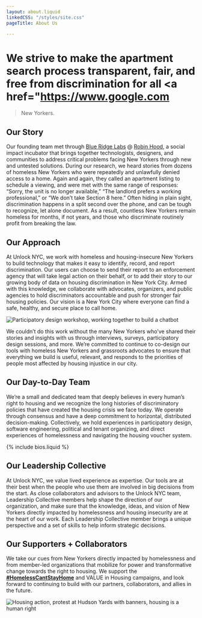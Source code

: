 ```yaml
---
layout: about.liquid
linkedCSS: "/styles/site.css"
pageTitle: About Us

---
```

# We strive to make the apartment search process transparent, fair, and free from discrimination for all <a href="https://www.google.com  
>New Yorkers.</a>

## Our Story

Our founding team met through [Blue Ridge Labs](https://labs.robinhood.org/ "Blue Ridge Labs") @ [Robin Hood](https://www.robinhood.org/ "Robin Hood"), a social impact incubator that brings together technologists, designers, and communities to address critical problems facing New Yorkers through new and untested solutions. During our research, we heard stories from dozens of homeless New Yorkers who were repeatedly and unlawfully denied access to a home. Again and again, they called an apartment listing to schedule a viewing, and were met with the same range of responses: “Sorry, the unit is no longer available,” “The landlord prefers a working professional,” or “We don’t take Section 8 here.” Often hiding in plain sight, discrimination happens in a split second over the phone, and can be tough to recognize, let alone document. As a result, countless New Yorkers remain homeless for months, if not years, and those who discriminate routinely profit from breaking the law.

## Our Approach

At Unlock NYC, we work with homeless and housing-insecure New Yorkers to build technology that makes it easy to identify, record, and report discrimination. Our users can choose to send their report to an enforcement agency that will take legal action on their behalf, or to add their story to our growing body of data on housing discrimination in New York City. Armed with this knowledge, we collaborate with advocates, organizers, and public agencies to hold discriminators accountable and push for stronger fair housing policies. Our vision is a New York City where everyone can find a safe, healthy, and secure place to call home.

![Participatory design workshop, working together to build a chatbot](https://raw.githubusercontent.com/mab253/unlock-nyc-web/main/uploads/buildbot-1.jpg "Build-A-Bot")

We couldn’t do this work without the many New Yorkers who’ve shared their stories and insights with us through interviews, surveys, participatory design sessions, and more. We’re committed to continue to co-design our tools with homeless New Yorkers and grassroots advocates to ensure that everything we build is useful, relevant, and responds to the priorities of people most affected by housing injustice in our city.

## Our Day-to-Day Team

We’re a small and dedicated team that deeply believes in every human’s right to housing and we recognize the long histories of discriminatory policies that have created the housing crisis we face today. We operate through consensus and have a deep commitment to horizontal, distributed decision-making. Collectively, we hold experiences in participatory design, software engineering, political and tenant organizing, and direct experiences of homelessness and navigating the housing voucher system.

{% include bios.liquid %}

## Our Leadership Collective

At Unlock NYC, we value lived experience as expertise. Our tools are at their best when the people who use them are involved in big decisions from the start. As close collaborators and advisors to the Unlock NYC team, Leadership Collective members help shape the direction of our organization, and make sure that the knowledge, ideas, and vision of New Yorkers directly impacted by homelessness and housing insecurity are at the heart of our work. Each Leadership Collective member brings a unique perspective and a set of skills to help inform strategic decisions.

## Our Supporters + Collaborators

We take our cues from New Yorkers directly impacted by homelessness and from member-led organizations that mobilize for power and transformative change towards the right to housing. We support the [**#HomelessCantStayHome**](https://www.homelesscantstayhome.org/) and VALUE in Housing campaigns, and look forward to continuing to build with our partners, collaborators, and allies in the future.

![Housing action, protest at Hudson Yards with banners, housing is a human right](https://raw.githubusercontent.com/mab253/unlock-nyc-web/main/uploads/housing_action.jpg "Housing action")